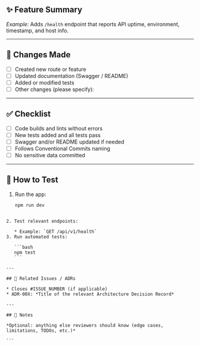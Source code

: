 ## ✨ Feature Summary

<!-- Short summary of what this PR does -->
_Example:_ Adds `/health` endpoint that reports API uptime, environment, timestamp, and host info.

---

## 🧩 Changes Made

- [ ] Created new route or feature
- [ ] Updated documentation (Swagger / README)
- [ ] Added or modified tests
- [ ] Other changes (please specify):

---

## ✅ Checklist

- [ ] Code builds and lints without errors
- [ ] New tests added and all tests pass
- [ ] Swagger and/or README updated if needed
- [ ] Follows Conventional Commits naming
- [ ] No sensitive data committed

---

## 🧪 How to Test

1. Run the app:
   ```bash
   npm run dev
````

2. Test relevant endpoints:

   * Example: `GET /api/v1/health`
3. Run automated tests:

   ```bash
   npm test
   ```

---

## 🧱 Related Issues / ADRs

* Closes #ISSUE_NUMBER (if applicable)
* ADR-00X: *Title of the relevant Architecture Decision Record*

---

## 🧠 Notes

*Optional: anything else reviewers should know (edge cases, limitations, TODOs, etc.)*

```
